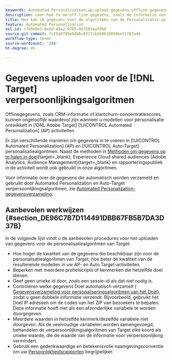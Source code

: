 ```yaml
---
keywords: Automated Personalization;ap;upload gegevens;offline gegevens;personalisatiealgoritme;auto target;autoTarget;best practices
description: Leer hoe te om off-line gegevens, zoals de informatie van CRM te uploaden wanneer het bouwen van verpersoonlijkingsmodellen in Adobe [!DNL Target] Automated Personalization (AP)-activiteiten.
title: Hoe kan ik gegevens voor de algoritmen van de Personalisatie uploaden?
feature: Automated Personalization
exl-id: c750e0e5-8ebd-49a2-9705-05f593aaf0b9
source-git-commit: 7c15a0795e94b6c6317cb5b4018899be71f03a40
workflow-type: tm+mt
source-wordcount: '288'
ht-degree: 0%

---
```


# Gegevens uploaden voor de [!DNL Target] verpersoonlijkingsalgoritmen

Offlinegegevens, zoals CRM-informatie of klantchurn-concentratiescores, kunnen ongelooflijk waardevol zijn wanneer u modellen voor personalisatie ontwikkelt in [!DNL Adobe Target] [!UICONTROL Automated Personalization] (AP) activiteiten.

Er zijn verschillende manieren om gegevens in te voeren in [!UICONTROL Automated Personalization] (AP) en [!UICONTROL Auto-Target] personalisatiealgoritmen. Naast de methoden in [Methoden om gegevens op te halen in doel](https://experienceleague.corp.adobe.com/docs/target-dev/developer/implementation/methods/methods-to-get-data-into-target.html){target=_blank}, Experience Cloud shared audiences (Adobe Analytics, Audience Management){target=_blank} en rapporteringspubliek in de activiteit wordt ook gebruikt in onze algoritmen.

Voor informatie over de gegevens die automatisch worden verzameld en gebruikt door Automated Personalization en Auto-Target verpersoonlijkingsalgoritmen, zie [Automated Personalization-gegevensverzameling](/help/main/c-activities/t-automated-personalization/ap-data.md).

## Aanbevolen werkwijzen {#section_DE96C7B7D114491DBB67FB5B7DA3D37B}

In de volgende lijst vindt u de aanbevolen procedures voor het uploaden van gegevens voor de personalisatiealgoritmen van Target:

* Hoe hoger de kwaliteit van de gegevens die beschikbaar zijn voor de personalisatiealgoritmen van Target, hoe beter de kwaliteit van de resulterende modellen in uw AP- en Auto Target-activiteiten.
* Beperken met meerdere profielscripts of kenmerken die hetzelfde doel dienen.
* Geef geen unieke id door, zoals een sessie-id als dat niet nodig is.
* Controleren welke gegevens Doel automatisch verzamelt ( [Gegevensverzameling voor personaliseringsalgoritmen van het Doel](/help/main/c-activities/t-automated-personalization/ap-data.md)), zodat u geen dubbele informatie verzendt. Bijvoorbeeld, gebruikt het Doel IP adressen om de codes van het ZIP van bezoekers te bepalen. Deze informatie hoeft niet als een afzonderlijke variabele te worden doorgegeven.
* Meerdere waarden in hetzelfde kenmerk/dezelfde variabele niet doorgeven. Als de veelvoudige variabelen worden samengevoegd, behandelen de verpersoonlijkingsalgoritmen van Target elke koord als unieke waarde, die de waarde van de informatie voor verpersoonlijking vermindert.
* Gebruik een gedenkwaardige en betekenisvolle naamgevingsconventie om uw [Persoonlijkheidsrapporten](/help/main/c-reports/c-personalization-insights-reports/personalization-insights-reports.md#concept_A897070E1EDC403EB84CFB7A6ECAD767) begrijpelijker.
